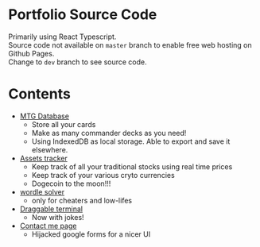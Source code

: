 # Portfolio Source Code
Primarily using React Typescript.  
Source code not available on `master` branch to enable free web hosting on Github Pages.  
Change to `dev` branch to see source code.  

# Contents
- [MTG Database](https://shermanleejm.github.io/#/mtgdb)
  - Store all your cards
  - Make as many commander decks as you need!
  - Using IndexedDB as local storage. Able to export and save it elsewhere.
- [Assets tracker](https://shermanleejm.github.io/#/assettracker)
  - Keep track of all your traditional stocks using real time prices
  - Keep track of your various cryto currencies
  - Dogecoin to the moon!!!
- [wordle solver](https://shermanleejm.github.io/#/wordle-solver)
  - only for cheaters and low-lifes
- [Draggable terminal](https://shermanleejm.github.io/#/terminal)
  - Now with jokes!
- [Contact me page](https://shermanleejm.github.io/#/contactme)
  - Hijacked google forms for a nicer UI

